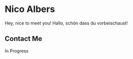 # Nico Albers
Hey, nice to meet you!
Hallo, schön dass du vorbeischaust!

## Contact Me
In Progress
